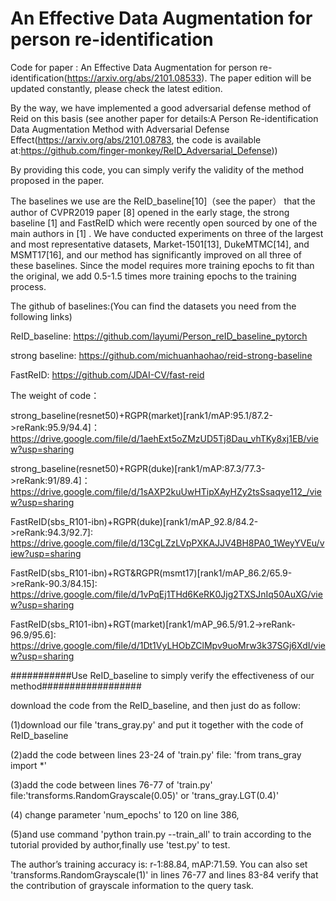 # An Effective Data Augmentation for person re-identification
Code for paper : An Effective Data Augmentation for person re-identification(https://arxiv.org/abs/2101.08533). The paper edition will be updated constantly, please check the latest edition.

By the way, we have implemented a good adversarial defense method of Reid on this basis (see another paper for details:A Person Re-identification Data Augmentation Method with Adversarial Defense Effect(https://arxiv.org/abs/2101.08783, the code is available at:https://github.com/finger-monkey/ReID_Adversarial_Defense))

By providing this code, you can simply verify the validity of the method proposed in the paper.

The baselines we use are the ReID_baseline[10]（see the paper） that the author of CVPR2019 paper [8] opened in the early stage, the strong baseline [1] and FastReID which were recently open sourced by one of the main authors in [1] . We have conducted experiments on three of the largest and most representative datasets, Market-1501[13], DukeMTMC[14], and MSMT17[16], and our method has significantly improved on all three of these baselines. Since the model requires more training epochs to fit than the original, we add 0.5-1.5 times more training epochs to the training process. 

The github of baselines:(You can find the datasets you need from the following links)

ReID_baseline: https://github.com/layumi/Person_reID_baseline_pytorch

strong baseline: https://github.com/michuanhaohao/reid-strong-baseline

FastReID: https://github.com/JDAI-CV/fast-reid


The weight of code：

strong_baseline(resnet50)+RGPR(market)[rank1/mAP:95.1/87.2->reRank:95.9/94.4]：https://drive.google.com/file/d/1aehExt5oZMzUD5Tj8Dau_vhTKy8xj1EB/view?usp=sharing

strong_baseline(resnet50)+RGPR(duke)[rank1/mAP:87.3/77.3->reRank:91/89.4]：https://drive.google.com/file/d/1sAXP2kuUwHTipXAyHZy2tsSsaqye112_/view?usp=sharing

FastReID(sbs_R101-ibn)+RGPR(duke)[rank1/mAP_92.8/84.2->reRank:94.3/92.7]: https://drive.google.com/file/d/13CgLZzLVpPXKAJJV4BH8PA0_1WeyYVEu/view?usp=sharing

FastReID(sbs_R101-ibn)+RGT&RGPR(msmt17)[rank1/mAP_86.2/65.9->reRank-90.3/84.15]: https://drive.google.com/file/d/1vPqEj1THd6KeRK0Jjg2TXSJnIq50AuXG/view?usp=sharing

FastReID(sbs_R101-ibn)+RGT(market)[rank1/mAP_96.5/91.2->reRank-96.9/95.6]: https://drive.google.com/file/d/1Dt1VyLHObZClMpv9uoMrw3k37SGj6XdI/view?usp=sharing


###########Use ReID_baseline to simply verify the effectiveness of our method##################

download the code from the ReID_baseline, and then just do as follow:

(1)download our file 'trans_gray.py' and put it together with the code of ReID_baseline

(2)add the code between lines 23-24 of 'train.py' file:  'from trans_gray import *' 

(3)add the code between lines 76-77 of 'train.py' file:'transforms.RandomGrayscale(0.05)' or 'trans_gray.LGT(0.4)'

(4) change parameter 'num_epochs' to 120 on line 386, 

(5)and use command 'python train.py --train_all' to train according to the tutorial provided by author,finally use 'test.py' to test.

The author’s training accuracy is: r-1:88.84, mAP:71.59. 
You can also set 'transforms.RandomGrayscale(1)' in lines 76-77 and lines 83-84 verify that the contribution of grayscale information to the query task.
